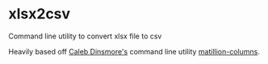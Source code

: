 # xlsx2csv
Command line utility to convert xlsx file to csv

Heavily based off [Caleb Dinsmore's](https://github.com/calebdinsmore) command line utility [matillion-columns](https://github.com/calebdinsmore/matillion-columns).
